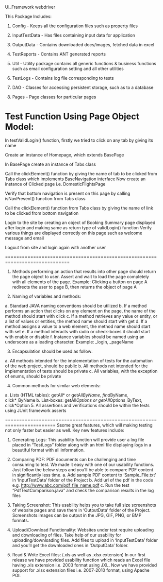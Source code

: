 UI_Framework webdriver

This Package Includes:



1.   Config - Keeps all the configuration files such as property files

2.   InputTestData  - Has files containing input data for application

3.   OutputData  - Contains downloaded docs/images, fetched data in excel

4.   TestReports  - Contains ANT generated reports

5.  Util - Utility package contains all generic functions & business functions such as email configuration setting and all other utilities

6.   TestLogs - Contains log file corresponding to tests

7.   DAO - Classes for accessing persistent storage, such as to a database

8.   Pages - Page classes for particular pages

Test Function Using Page Object Model:
=====================================

 
In testValidLogin() function, firstly we tried to click on any tab by giving its name

Create an instance of Homepage, which extends BasePage

In BasePage create an instance of Tabs class

Call the clickElement() function by giving the name of tab to be clicked from Tabs class which implements BaseNavigation interface
Now create an instance of Clicked page i.e. DomesticFlightsPage

Verify that bottom navigation is present on this page by calling isNavPresent() function from Tabs class

Call the clickElement() function from Tabs class by giving the name of link to be clicked from bottom navigation

Login to the site by creating an object of Booking Summary page displayed after login and making same as return type of validLogin() function
Verify various things are displayed correctly on this page such as welcome message and email

Logout from site and login again with another user

=============================================================================

1.  Methods performing an action that results into other page should return the page object to user. Assert and wait to load the page completely with all elements of the page.
Example: Clicking a button on page A redirects the user to page B, then returns the object of page A

2.    Naming of variables and methods:

a. Standard JAVA naming conventions should be utilized
b. If a method performs an action that clicks on any element on the page, the name of the method should start with click 
c. If a method retrieves any value or entity, or a list of values or entities, the method name should start with get
d. If a method assigns a value to a web element, the method name should start with set e. If a method interacts with radio or check-boxes it should start with enable or disable
f.  Instance variables should be named using an underscore as a leading character. Example: _login, _pageName

3.    Encapsulation should be used as follow:

a. All methods intended for the implementation of tests for the automation of the web project, should be public 
b. All methods not intended for the implementation of tests should be private
c. All variables, with the exception of enums, should be private
 
4.   Common methods for similar web elements:

a. Lists (HTML tables): getAll* or getAll*ByName, find*ByName, click*_ByName b. List-boxes: getAll*Options or getAll*Options_ByText, click*Option
5.   All assertions and verifications should be within the tests using JUnit framework asserts


========================================================================
Ssome great features, which will making testing not only faster but easier as well. Key new features include:

1.   Generating Logs:
This usability function will provide user a log file placed in “TestLogs” folder along with an html file displaying logs in a beautiful format with all information.

2.   Comparing  PDF:
PDF documents can be challenging and time consuming to test. We made it easy with one of our usability functions. Just follow the below steps and you’ll be able to compare PDF content in significantly less time.
a. Add sample PDF content to ‘Sample_File.txt’ in ‘InputTestData’ folder of the Project b. Add url of the pdf in the code e.g. http://www.abc.com/pdf_file_name.pdf
c. Run the test “PdfTextComparison.java” and check the comparison results in the log files

3.   Taking Screenshot:
This usability helps you to take full size screenshots of website pages and save them in ‘OutputData’ folder of the Project. Screenshots images can be output in the JPG, GIF, PNG, or BMP formats.

4.   Upload/Download Functionality:
Websites under test require uploading and downloading of files. Take help of our usability for uploading/downloading files. Add files to upload in ‘InputTestData’ folder and you’ll get the downloaded ones in ‘OutputData’ folder.

5.   Read & Write Excel files: (.xls as well as .xlsx extension)
In our first release we have provided usability function which reads an Excel file having .xls extension i.e. 2003 format using
JXL. Now we have provided support for .xlsx extension files i.e. 2007-2010 format, using Apache POI.




